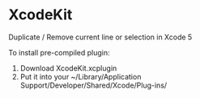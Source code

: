 XcodeKit
========

Duplicate / Remove current line or selection in Xcode 5

To install pre-compiled plugin:
1. Download XcodeKit.xcplugin 
2. Put it into your ~/Library/Application Support/Developer/Shared/Xcode/Plug-ins/
